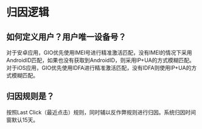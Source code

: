 # 归因逻辑

## 如何定义用户？用户唯一设备号？

对于安卓应用，GIO优先使用IMEI号进行精准激活匹配，没有IMEI的情况下采用AndroidID匹配，如果也没有获取到AndroidID，则采用IP+UA的方式模糊匹配。 对于iOS应用，GIO优先使用IDFA进行精准激活匹配，没有IDFA则使用IP+UA的方式模糊匹配。

## 归因规则是？

按照Last Click（最近点击）规则，同时辅以反作弊规则进行归因。系统归因时间窗默认15天。

